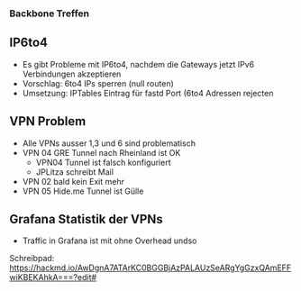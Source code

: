 ### Backbone Treffen

## IP6to4
* Es gibt Probleme mit IP6to4, nachdem die Gateways jetzt IPv6 Verbindungen akzeptieren
* Vorschlag: 6to4 IPs sperren (null routen)
* Umsetzung: IPTables Eintrag für fastd Port (6to4 Adressen rejecten

## VPN Problem
* Alle VPNs ausser 1,3 und 6 sind problematisch
* VPN 04 GRE Tunnel nach Rheinland ist OK
    * VPN04 Tunnel ist falsch konfiguriert
    * JPLitza schreibt Mail
* VPN 02 bald kein Exit mehr
* VPN 05 Hide.me Tunnel ist Gülle

## Grafana Statistik der VPNs
* Traffic in Grafana ist mit ohne Overhead undso

Schreibpad: https://hackmd.io/AwDgnA7ATArKC0BGGBjAzPALAUzSeARgYgGzxQAmEFFwiKBEKAhkA===?edit#